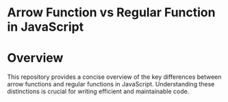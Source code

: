 # Arrow Function vs Regular Function in JavaScript
# Overview
This repository provides a concise overview of the key differences between arrow functions and regular functions in JavaScript. Understanding these distinctions is crucial for writing efficient and maintainable code.
